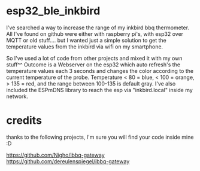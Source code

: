 # esp32_ble_inkbird

I've searched a way to increase the range of my inkbird bbq thermometer.
All I've found on github were either with raspberry pi's, with esp32 over MQTT or old stuff.... but I wanted just a simple solution to get the temperature values from the inkbird via wifi on my smartphone. 

So I've used a lot of code from other projects and mixed it with my own stuff^^
Outcome is a Webserver on the esp32 which auto refresh's the temperature values each 3 seconds and changes the color according to the current temperature of the probe. Temperature < 80 = blue, < 100 = orange, > 135 = red, and the range between 100-135 is default gray.
I've also included the ESPmDNS library to reach the esp via "inkbird.local" inside my network.

# credits
thanks to the following projects, I'm sure you will find your code inside mine :D 

https://github.com/Nigho/ibbq-gateway
https://github.com/dereulenspiegel/ibbq-gateway
